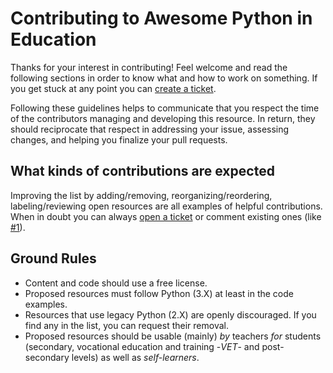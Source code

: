 # Contributing to Awesome Python in Education

Thanks for your interest in contributing! Feel welcome and read the following sections in order to know what and how to work on something. If you get stuck at any point you can [create a ticket](https://github.com/quobit/awesome-python-in-education/issues/new).

Following these guidelines helps to communicate that you respect the time of the contributors managing and developing this resource. In return, they should reciprocate that respect in addressing your issue, assessing changes, and helping you finalize your pull requests.

## What kinds of contributions are expected

Improving the list by adding/removing, reorganizing/reordering, labeling/reviewing open resources are all examples of helpful contributions. When in doubt you can always [open a ticket](https://github.com/quobit/awesome-python-in-education/issues/new) or comment existing ones (like [#1](https://github.com/quobit/awesome-python-in-education/issues/1)).

## Ground Rules

* Content and code should use a free license.
* Proposed resources must follow Python (3.X) at least in the code examples.
* Resources that use legacy Python (2.X) are openly discouraged. If you find any in the list, you can request their removal. 
* Proposed resources should be usable (mainly) *by* teachers *for* students (secondary, vocational education and training -*VET*- and post-secondary levels) as well as *self-learners*.
